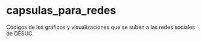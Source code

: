 # capsulas_para_redes
Códigos de los gráficos y visualizaciones que se suben a las redes sociales de DESUC.
